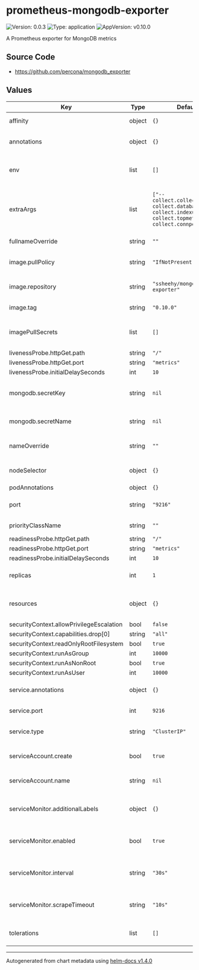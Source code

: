 # prometheus-mongodb-exporter

![Version: 0.0.3](https://img.shields.io/badge/Version-0.0.3-informational?style=flat-square) ![Type: application](https://img.shields.io/badge/Type-application-informational?style=flat-square) ![AppVersion: v0.10.0](https://img.shields.io/badge/AppVersion-v0.10.0-informational?style=flat-square)

A Prometheus exporter for MongoDB metrics

## Source Code

* <https://github.com/percona/mongodb_exporter>

## Values

| Key | Type | Default | Description |
|-----|------|---------|-------------|
| affinity | object | `{}` | Node/pod affinities |
| annotations | object | `{}` | Annotations to be added to the pods |
| env | list | `[]` | Extra environment variables passed to pod |
| extraArgs | list | `["--collect.collection","--collect.database","--collect.indexusage","--collect.topmetrics","--collect.connpoolstats"]` | The extra command line arguments to pass to the MongoDB Exporter |
| fullnameOverride | string | `""` | Override the full chart name |
| image.pullPolicy | string | `"IfNotPresent"` | Image pull policy for images |
| image.repository | string | `"ssheehy/mongodb-exporter"` | Image repository for images |
| image.tag | string | `"0.10.0"` | Image tag for image |
| imagePullSecrets | list | `[]` | List of container registry secrets |
| livenessProbe.httpGet.path | string | `"/"` |  |
| livenessProbe.httpGet.port | string | `"metrics"` |  |
| livenessProbe.initialDelaySeconds | int | `10` |  |
| mongodb.secretKey | string | `nil` | Key within the secret containing the MongoDB URI. |
| mongodb.secretName | string | `nil` | Secret name containing the MongoDB URI. |
| nameOverride | string | `""` | Override the application name |
| nodeSelector | object | `{}` | Add Node labels for pod assginment |
| podAnnotations | object | `{}` |  |
| port | string | `"9216"` | The container port to listen on |
| priorityClassName | string | `""` | Pod priority class name |
| readinessProbe.httpGet.path | string | `"/"` |  |
| readinessProbe.httpGet.port | string | `"metrics"` |  |
| readinessProbe.initialDelaySeconds | int | `10` |  |
| replicas | int | `1` | Number of replicas for the deployment |
| resources | object | `{}` | Custom Resources for the deployment |
| securityContext.allowPrivilegeEscalation | bool | `false` |  |
| securityContext.capabilities.drop[0] | string | `"all"` |  |
| securityContext.readOnlyRootFilesystem | bool | `true` |  |
| securityContext.runAsGroup | int | `10000` |  |
| securityContext.runAsNonRoot | bool | `true` |  |
| securityContext.runAsUser | int | `10000` |  |
| service.annotations | object | `{}` | Annotations to be added to the service |
| service.port | int | `9216` | The port to expose |
| service.type | string | `"ClusterIP"` | The type of service to expose |
| serviceAccount.create | bool | `true` | If true, create the service account |
| serviceAccount.name | string | `nil` | Name of the service account |
| serviceMonitor.additionalLabels | object | `{}` | Additional labels to add to the ServiceMonitor |
| serviceMonitor.enabled | bool | `true` | Enable service monitor for the Prometheus Operator |
| serviceMonitor.interval | string | `"30s"` | Interval at which metrics should be scraped |
| serviceMonitor.scrapeTimeout | string | `"10s"` | Interval at which metric scrapes should time out |
| tolerations | list | `[]` | Add tolerations for pod assignment  |

----------------------------------------------
Autogenerated from chart metadata using [helm-docs v1.4.0](https://github.com/norwoodj/helm-docs/releases/v1.4.0)
